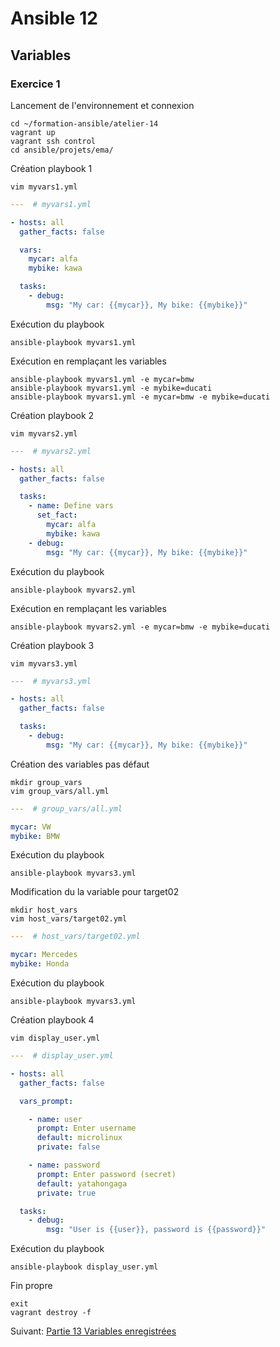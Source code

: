 # Ansible 12
## Variables
### Exercice 1
Lancement de l'environnement et connexion
```console
cd ~/formation-ansible/atelier-14
vagrant up
vagrant ssh control
cd ansible/projets/ema/
```

Création playbook 1
```console
vim myvars1.yml
```
```yml
---  # myvars1.yml

- hosts: all
  gather_facts: false

  vars:
    mycar: alfa
    mybike: kawa

  tasks:
    - debug:
        msg: "My car: {{mycar}}, My bike: {{mybike}}"
```
Exécution du playbook
```console
ansible-playbook myvars1.yml
```
Exécution en remplaçant les variables
```console
ansible-playbook myvars1.yml -e mycar=bmw
ansible-playbook myvars1.yml -e mybike=ducati
ansible-playbook myvars1.yml -e mycar=bmw -e mybike=ducati
```

Création playbook 2
```console
vim myvars2.yml
```
```yml
---  # myvars2.yml

- hosts: all
  gather_facts: false

  tasks:
    - name: Define vars
      set_fact:
        mycar: alfa
        mybike: kawa
    - debug:
        msg: "My car: {{mycar}}, My bike: {{mybike}}"
```
Exécution du playbook
```console
ansible-playbook myvars2.yml
```
Exécution en remplaçant les variables
```console
ansible-playbook myvars2.yml -e mycar=bmw -e mybike=ducati
```

Création playbook 3
```console
vim myvars3.yml
```
```yml
---  # myvars3.yml

- hosts: all
  gather_facts: false

  tasks:
    - debug:
        msg: "My car: {{mycar}}, My bike: {{mybike}}"
```

Création des variables pas défaut
```console
mkdir group_vars
vim group_vars/all.yml
```
```yml
---  # group_vars/all.yml

mycar: VW
mybike: BMW
```
Exécution du playbook
```console
ansible-playbook myvars3.yml
```

Modification du la variable pour target02
```console
mkdir host_vars
vim host_vars/target02.yml
```
```yml
---  # host_vars/target02.yml

mycar: Mercedes
mybike: Honda
```

Exécution du playbook
```console
ansible-playbook myvars3.yml
```

Création playbook 4
```console
vim display_user.yml
```
```yml
---  # display_user.yml

- hosts: all
  gather_facts: false

  vars_prompt:

    - name: user
      prompt: Enter username
      default: microlinux
      private: false

    - name: password
      prompt: Enter password (secret)
      default: yatahongaga
      private: true

  tasks:
    - debug:
        msg: "User is {{user}}, password is {{password}}"

```

Exécution du playbook
```console
ansible-playbook display_user.yml
```

Fin propre
```console
exit
vagrant destroy -f
```
Suivant: [Partie 13 Variables enregistrées](https://github.com/Thecoolmagnet/formation-ansible-ema/blob/main/Ansible_13/Ansible_13.1.md)
